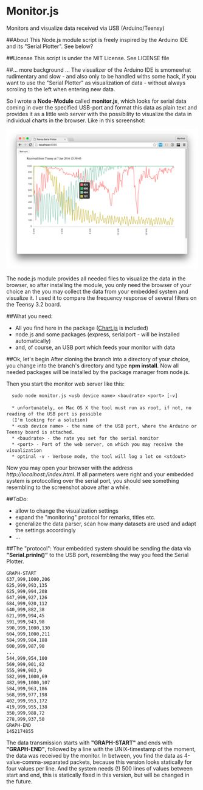 # Monitor.js
Monitors and visualize data received via USB (Arduino/Teensy)

##About
This Node.js module script is freely inspired by the Arduino IDE and its "Serial Plotter". See below?

##License
This script is under the MIT License. See LICENSE file

##... more background ...
The visualizer of the Arduino IDE is smomewhat rudimentary and slow - and also only to be handled withs some hack, if you want to use the "Serial Plotter" as visualization of data - without always scroling to the left when entering new data.

So I wrote a **Node-Module** called **monitor.js**, which looks for serial data coming in over the specified USB-port and format this data as plain text and provides it as a little web server with the possibility to visualize the data in individual charts in the browser. Like in this screenshot:

![alt tag](images/Screenshot.png)

The node.js module provides all needed files to visualize the data in the browser, so after installing the module, you only need the browser of your choice an the you may collect the data from your embedded system and visualize it. I used it to compare the frequency response of several filters on the Teensy 3.2 board.

##What you need:
* All you find here in the package ([Chart.js](https://github.com/nnnick/Chart.js) is included)
* node.js and some packages (express, serialport - will be installed automatically)
* and, of course, an USB port which feeds your monitor with data

##Ok, let's begin
After cloning the branch into a directory of your choice, you change into the branch's directory and type **npm install**. Now all needed packages will be installed by the package manager from node.js.

Then you start the monitor web server like this:

      sudo node monitor.js <usb device name> <baudrate> <port> [-v]
      
      * unfortunately, on Mac OS X the tool must run as root, if not, no reading of the USB port is possible
      (I'm looking for a solution) 
      * <usb device name> - the name of the USB port, where the Arduino or Teensy board is attached.
      * <baudrate> - the rate you set for the serial monitor
      * <port> - Port of the web server, on which you may receive the visualization
      * optinal -v - Verbose mode, the tool will log a lot on <stdout>
      
Now you may open your browser with the address *http://localhost:<port>/index.html*. If all parmeters were right and your embedded system is protocolling over the serial port, you should see something resembling to the screenshot above after a while.

##ToDo: 
* allow to change the visualization settings
* expand the "monitoring" protocol for remarks, titles etc.
* generalize the data parser, scan how many datasets are used and adapt the settings accordingly
* ...

##The "protocol":
Your embedded system should be sending the data via **"Serial.prinln()"** to the USB port, resembling the way you feed the Serial Plotter.

```
GRAPH-START
637,999,1000,206
625,999,993,135
625,999,994,208
647,999,927,126
684,999,920,112
640,999,882,38
621,999,994,45
591,999,943,98
590,999,1000,130
604,999,1000,211
584,999,984,188
600,999,987,90
...
544,999,954,100
569,999,901,82
555,999,903,9
582,999,1000,69
482,999,1000,107
584,999,963,186
568,999,977,198
402,999,953,172
419,999,955,138
350,999,988,72
278,999,937,50
GRAPH-END
1452174855
```
The data transmission starts with **"GRAPH-START"** and ends with **"GRAPH-END"**, followed by a line with the UNIX-timestamp of the moment, the data was received by the monitor. In between, you find the data as 4-value-comma-separated packets, because this version looks statically for four values per line. And the system needs (!) 500 lines of values between start and end, this is statically fixed in this version, but will be changed in the future.



